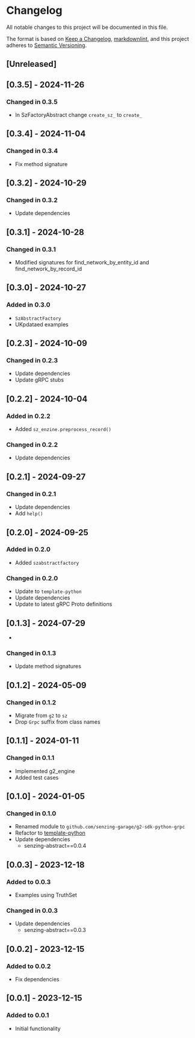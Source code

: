 # Changelog

All notable changes to this project will be documented in this file.

The format is based on [Keep a Changelog], [markdownlint],
and this project adheres to [Semantic Versioning].

## [Unreleased]

## [0.3.5] - 2024-11-26

### Changed in 0.3.5

- In SzFactoryAbstract change `create_sz_` to `create_`

## [0.3.4] - 2024-11-04

### Changed in 0.3.4

- Fix method signature

## [0.3.2] - 2024-10-29

### Changed in 0.3.2

- Update dependencies

## [0.3.1] - 2024-10-28

### Changed in 0.3.1

- Modified signatures for find_network_by_entity_id and find_network_by_record_id

## [0.3.0] - 2024-10-27

### Added in 0.3.0

- `SzAbstractFactory`
- UKpdataed examples

## [0.2.3] - 2024-10-09

### Changed in 0.2.3

- Update dependencies
- Update gRPC stubs

## [0.2.2] - 2024-10-04

### Added in 0.2.2

- Added `sz_enzine.preprocess_record()`

### Changed in 0.2.2

- Update dependencies

## [0.2.1] - 2024-09-27

### Changed in 0.2.1

- Update dependencies
- Add `help()`

## [0.2.0] - 2024-09-25

### Added in 0.2.0

- Added `szabstractfactory`

### Changed in 0.2.0

- Update to `template-python`
- Update dependencies
- Update to latest gRPC Proto definitions

## [0.1.3] - 2024-07-29

-

### Changed in 0.1.3

- Update method signatures

## [0.1.2] - 2024-05-09

### Changed in 0.1.2

- Migrate from `g2` to `sz`
- Drop `Grpc` suffix from class names

## [0.1.1] - 2024-01-11

### Changed in 0.1.1

- Implemented g2_engine
- Added test cases

## [0.1.0] - 2024-01-05

### Changed in 0.1.0

- Renamed module to `github.com/senzing-garage/g2-sdk-python-grpc`
- Refactor to [template-python](https://github.com/senzing-garage/template-python)
- Update dependencies
  - senzing-abstract==0.0.4

## [0.0.3] - 2023-12-18

### Added to 0.0.3

- Examples using TruthSet

### Changed in 0.0.3

- Update dependencies
  - senzing-abstract==0.0.3

## [0.0.2] - 2023-12-15

### Added to 0.0.2

- Fix dependencies

## [0.0.1] - 2023-12-15

### Added to 0.0.1

- Initial functionality

[Keep a Changelog]: https://keepachangelog.com/en/1.0.0/
[markdownlint]: https://dlaa.me/markdownlint/
[Semantic Versioning]: https://semver.org/spec/v2.0.0.html

